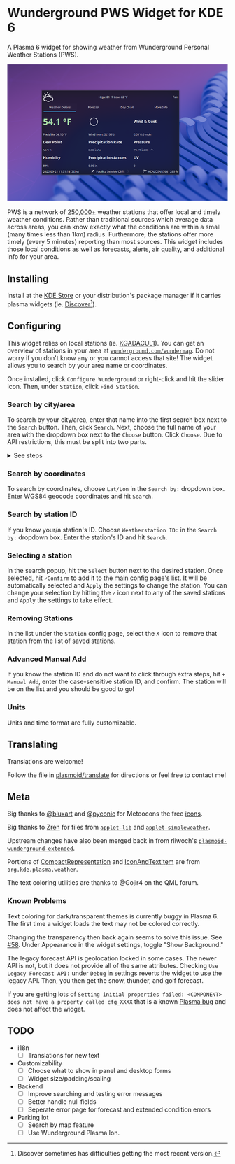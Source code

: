 # Wunderground PWS Widget for KDE 6

A Plasma 6 widget for showing weather from Wunderground Personal Weather Stations (PWS).

![image showing main widget face](./examples/main.png)

PWS is a network of [250,000+](https://www.wunderground.com/pws/overview) weather stations that offer local and timely weather conditions. Rather than traditional sources which average data across areas, you can know exactly what the conditions are within a small (many times less than 1km) radius. Furthermore, the stations offer more timely (every 5 minutes) reporting than most sources. This widget includes those local conditions as well as forecasts, alerts, air quality, and additional info for your area.

## Installing

Install at the [KDE Store](https://store.kde.org/p/2135799) or your distribution's package manager if it carries plasma widgets (ie. [Discover](https://apps.kde.org/discover/)[^1]).

## Configuring

This widget relies on local stations (ie. [KGADACUL1](https://www.wunderground.com/dashboard/pws/KGADACUL1)). You can get an overview of stations in your area at [`wunderground.com/wundermap`](https://wunderground.com/wundermap). Do not worry if you don't know any or you cannot access that site! The widget allows you to search by your area name or coordinates.

Once installed, click `Configure Wunderground` or right-click and hit the slider icon. Then, under `Station`, click `Find Station`.

### Search by city/area

To search by your city/area, enter that name into the first search box next to the `Search` button. Then, click `Search`. Next, choose the full name of your area with the dropdown box next to the `Choose` button. Click `Choose`. Due to API restrictions, this must be split into two parts.

<details>
  <summary>See steps</summary>

  #### Step 1

  Type the area name into the red search bar and click `Search`.

  ![step 1 image](./examples/step1.png)

  #### Step 2

  That search has populated the green dropdown box with matches for that area name. Select the correct one and the click `Choose`.

  ![step 2 image](./examples/step2.png)
</details>

### Search by coordinates

To search by coordinates, choose `Lat/Lon` in the `Search by:` dropdown box. Enter WGS84 geocode coordinates and hit `Search`.

### Search by station ID

If you know your/a station's ID. Choose `Weatherstation ID:` in the `Search by:` dropdown box. Enter the station's ID and hit `Search`.

### Selecting a station

In the search popup, hit the `Select` button next to the desired station. Once selected, hit `✓Confirm` to add it to the main config page's list. It will be automatically selected and `Apply` the settings to change the station. You can change your selection by hitting the `✓` icon next to any of the saved stations and `Apply` the settings to take effect.

### Removing Stations

In the list under the `Station` config page, select the `X` icon to remove that station from the list of saved stations.

### Advanced Manual Add

If you know the station ID and do not want to click through extra steps, hit `+ Manual Add`, enter the case-sensitive station ID, and confirm. The station will be on the list and you should be good to go!

### Units

Units and time format are fully customizable.

## Translating

Translations are welcome!

Follow the file in [plasmoid/translate](./plasmoid/translate) for directions or feel free to contact me!

## Meta

Big thanks to [@bluxart](https://x.com/bluxart) and [@pyconic](https://x.com/pyconic) for Meteocons the free [icons](https://www.alessioatzeni.com/meteocons/).

Big thanks to [Zren](https://github.com/Zren) for files from [`applet-lib`](https://github.com/Zren/plasma-applet-lib/) and [`applet-simpleweather`](https://github.com/Zren/plasma-applet-simpleweather/).

Upstream changes have also been merged back in from rliwoch's [`plasmoid-wunderground-extended`](https://github.com/rliwoch/plasmoid-wunderground-extended).

Portions of [CompactRepresentation](./plasmoid/contents/ui/CompactRepresentation.qml) and [IconAndTextItem](./plasmoid/contents/ui/IconAndTextItem.qml) are from `org.kde.plasma.weather`.

The text coloring utilities are thanks to @Gojir4 on the QML forum.

### Known Problems

Text coloring for dark/transparent themes is currently buggy in Plasma 6. The first time a widget loads the text may not be colored correctly.

Changing the transparency then back again seems to solve this issue. See [#58](https://github.com/k-donn/plasmoid-wunderground/issues/58).
Under Appearance in the widget settings, toggle "Show Background."

The legacy forecast API is geolocation locked in some cases. The newer API is not, but it does not provide all of the same attributes. Checking `Use Legacy Forecast API:` under `Debug` in settings reverts the widget to use the legacy API. Then, you then get the snow, thunder, and golf forecast.

If you are getting lots of `Setting initial properties failed: <COMPONENT> does not have a property called cfg_XXXX` that is a known [Plasma bug](https://bugs.kde.org/show_bug.cgi?id=494417) and does not affect the widget.

## TODO

- i18n
  -   [ ] Translations for new text
- Customizability
  -   [ ] Choose what to show in panel and desktop forms
  -   [ ] Widget size/padding/scaling
- Backend
  -   [ ] Improve searching and testing error messages
  -   [ ] Better handle null fields
  -   [ ] Seperate error page for forecast and extended condition errors
- Parking lot
  -   [ ] Search by map feature
  -   [ ] Use Wunderground Plasma Ion.

[^1]: Discover sometimes has difficulties getting the most recent version.
